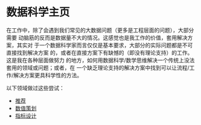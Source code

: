 # 数据科学主页

在工作中，除了会遇到我们常见的大数据问题（更多是工程层面的问题），大部分需要
动脑筋的反而是数据量不大的情况。这感觉也是我工作的价值，套用解决方案，其实对
于一个数据科学家而言仅仅是基本要求，大部分的实际问题都是不可直接找到解决方案
的，或者在直接方案下有缺憾的（即没有理论支持）的工作。这是我在各种层面做努力
的地方，如何用数据科学/数学思维解决一个传统上没法套用的领域或问题；或者，在
一个缺乏理论支持的解决方案中找到可以让流程/工作/解决方案更具科学性的方法。

以下领域做过这些尝试：

* [推荐](./recommender.md)
* [数值策划](#)
* [指标设计](#)
